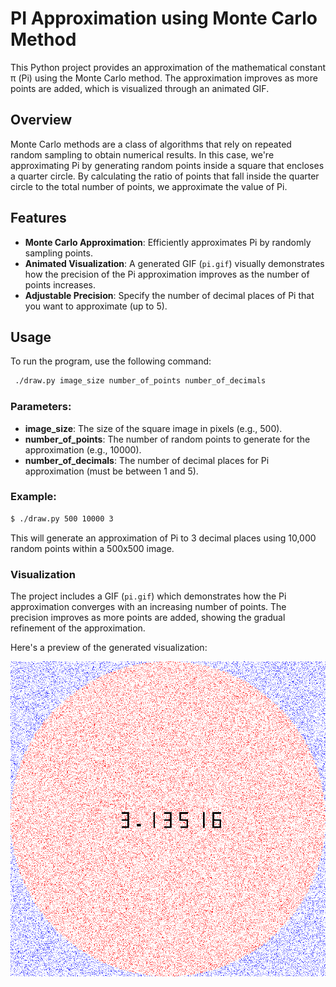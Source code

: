 # PI Approximation using Monte Carlo Method

This Python project provides an approximation of the mathematical constant π (Pi) using the Monte Carlo method. The approximation improves as more points are added, which is visualized through an animated GIF.

## Overview

Monte Carlo methods are a class of algorithms that rely on repeated random sampling to obtain numerical results. In this case, we're approximating Pi by generating random points inside a square that encloses a quarter circle. By calculating the ratio of points that fall inside the quarter circle to the total number of points, we approximate the value of Pi.

## Features

- **Monte Carlo Approximation**: Efficiently approximates Pi by randomly sampling points.
- **Animated Visualization**: A generated GIF (`pi.gif`) visually demonstrates how the precision of the Pi approximation improves as the number of points increases.
- **Adjustable Precision**: Specify the number of decimal places of Pi that you want to approximate (up to 5).

## Usage

To run the program, use the following command:

```bash
 ./draw.py image_size number_of_points number_of_decimals
```
### Parameters:

- **image_size**: The size of the square image in pixels (e.g., 500).
- **number_of_points**: The number of random points to generate for the approximation (e.g., 10000).
- **number_of_decimals**: The number of decimal places for Pi approximation (must be between 1 and 5).

### Example:

```bash
$ ./draw.py 500 10000 3
```

This will generate an approximation of Pi to 3 decimal places using 10,000 random points within a 500x500 image.

### Visualization

The project includes a GIF (`pi.gif`) which demonstrates how the Pi approximation converges with an increasing number of points. The precision improves as more points are added, showing the gradual refinement of the approximation.

Here's a preview of the generated visualization:

![Pi Approximation GIF](pi.gif)

